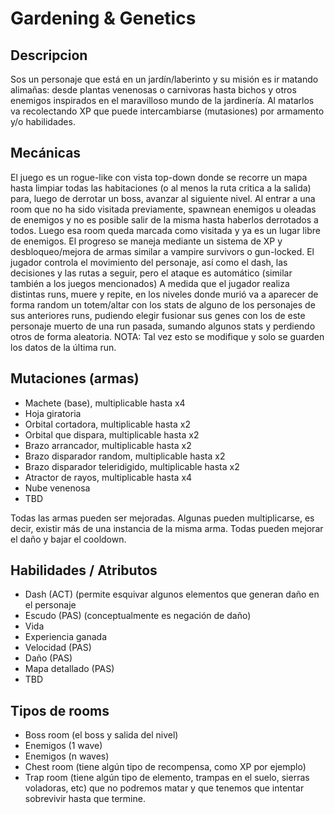 # Gardening & Genetics

## Descripcion

Sos un personaje que está en un jardín/laberinto y su misión es ir matando alimañas: desde plantas venenosas o carnivoras hasta bichos y otros enemigos inspirados en el maravilloso mundo de la jardinería.
Al matarlos va recolectando XP que puede intercambiarse (mutasiones) por armamento y/o habilidades.

## Mecánicas
El juego es un rogue-like con vista top-down donde se recorre un mapa hasta limpiar todas las habitaciones (o al menos la ruta critica a la salida) para, luego de derrotar un boss, avanzar al siguiente nivel. 
Al entrar a una room que no ha sido visitada previamente, spawnean enemigos u oleadas de enemigos y no es posible salir de la misma hasta haberlos derrotados a todos. Luego esa room queda marcada como visitada y ya es un lugar libre de enemigos.
El progreso se maneja mediante un sistema de XP y desbloqueo/mejora de armas similar a vampire survivors o gun-locked. El jugador controla el movimiento del personaje, así como el dash, las decisiones y las rutas a seguir, pero el ataque es automático (similar también a los juegos mencionados)
A medida que el jugador realiza distintas runs, muere y repite, en los niveles donde murió va a aparecer de forma random un totem/altar con los stats de alguno de los personajes de sus anteriores runs, pudiendo elegir fusionar sus genes con los de este personaje muerto de una run pasada, sumando algunos stats y perdiendo otros de forma aleatoria. NOTA: Tal vez esto se modifique y solo se guarden los datos de la última run.

## Mutaciones (armas)

- Machete (base), multiplicable hasta x4
- Hoja giratoria
- Orbital cortadora, multiplicable hasta x2
- Orbital que dispara, multiplicable hasta x2
- Brazo arrancador, multiplicable hasta x2
- Brazo disparador random, multiplicable hasta x2
- Brazo disparador teleridigido, multiplicable hasta x2
- Atractor de rayos, multiplicable hasta x4
- Nube venenosa
- TBD


Todas las armas pueden ser mejoradas. Algunas pueden multiplicarse, es decir, existir más de una instancia de la misma arma. 
Todas pueden mejorar el daño y bajar el cooldown.

## Habilidades / Atributos

- Dash (ACT) (permite esquivar algunos elementos que generan daño en el personaje
- Escudo (PAS) (conceptualmente es negación de daño)
- Vida
- Experiencia ganada
- Velocidad (PAS)
- Daño (PAS)
- Mapa detallado (PAS)
- TBD

## Tipos de rooms

- Boss room (el boss y salida del nivel)
- Enemigos (1 wave)
- Enemigos (n waves)
- Chest room (tiene algún tipo de recompensa, como XP por ejemplo)
- Trap room (tiene algún tipo de elemento, trampas en el suelo, sierras voladoras, etc) que no podremos matar y que tenemos que intentar sobrevivir hasta que termine.




